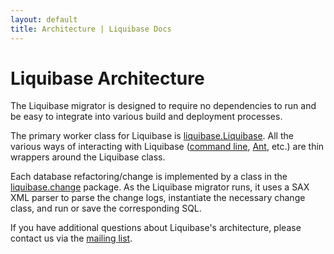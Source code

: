 ```yaml
---
layout: default
title: Architecture | Liquibase Docs
---
```


# Liquibase Architecture #

The Liquibase migrator is designed to require no dependencies to run and be easy to integrate into various build and deployment processes.

The primary worker class for Liquibase is [liquibase.Liquibase](http://www.liquibase.org/api/liquibase/Liquibase.html). All the various ways of interacting with Liquibase ([command line](http://www.liquibase.org/api/liquibase/commandline/CommandLineFileOpener.html), [Ant](http://www.liquibase.org/api/liquibase/ant/DatabaseMigratorTask.html), etc.) are thin wrappers around the Liquibase class.

Each database refactoring/change is implemented by a class in the [liquibase.change](http://www.liquibase.org/api/liquibase/change/package-summary.html) package. As the Liquibase migrator runs, it uses a SAX XML parser to parse the change logs, instantiate the necessary change class, and run or save the corresponding SQL.

If you have additional questions about Liquibase's architecture, please contact us via the [mailing list](../community/index.html).
